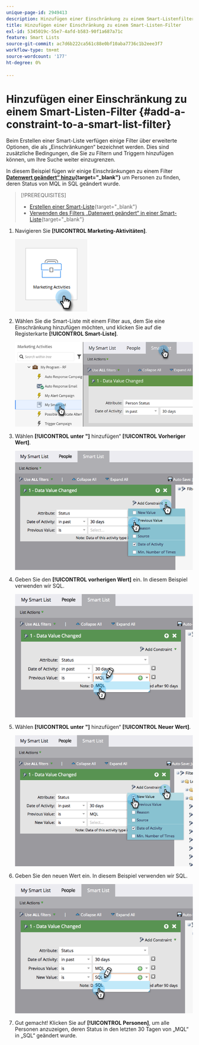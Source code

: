 ```yaml
---
unique-page-id: 2949413
description: Hinzufügen einer Einschränkung zu einem Smart-Listenfilter - Marketo-Dokumente - Produktdokumentation
title: Hinzufügen einer Einschränkung zu einem Smart-Listen-Filter
exl-id: 5345019c-55e7-4afd-b583-90f1a687a71c
feature: Smart Lists
source-git-commit: ac7d6b222ca561c88e0bf10aba7736c1b2eee3f7
workflow-type: tm+mt
source-wordcount: '177'
ht-degree: 0%

---
```


# Hinzufügen einer Einschränkung zu einem Smart-Listen-Filter {#add-a-constraint-to-a-smart-list-filter}

Beim Erstellen einer Smart-Liste verfügen einige Filter über erweiterte Optionen, die als „Einschränkungen“ bezeichnet werden. Dies sind zusätzliche Bedingungen, die Sie zu Filtern und Triggern hinzufügen können, um Ihre Suche weiter einzugrenzen.

In diesem Beispiel fügen wir einige Einschränkungen zu einem Filter **[Datenwert geändert“ hinzu](/help/marketo/product-docs/core-marketo-concepts/smart-campaigns/flow-actions/change-data-value.md){target="_blank"}** um Personen zu finden, deren Status von MQL in SQL geändert wurde.

>[!PREREQUISITES]
>
>* [Erstellen einer Smart-Liste](/help/marketo/product-docs/core-marketo-concepts/smart-lists-and-static-lists/creating-a-smart-list/create-a-smart-list.md){target="_blank"}
>* [Verwenden des Filters „Datenwert geändert“ in einer Smart-Liste](/help/marketo/product-docs/core-marketo-concepts/smart-lists-and-static-lists/using-smart-lists/use-the-data-value-changed-filter-in-a-smart-list.md){target="_blank"}

1. Navigieren Sie **[!UICONTROL Marketing-Aktivitäten]**.

   ![](assets/add-a-constraint-to-a-smart-list-filter-1.png)

1. Wählen Sie die Smart-Liste mit einem Filter aus, dem Sie eine Einschränkung hinzufügen möchten, und klicken Sie auf die Registerkarte **[!UICONTROL Smart-Liste]**.

   ![](assets/add-a-constraint-to-a-smart-list-filter-2.png)

1. Wählen **[!UICONTROL unter &quot;]** hinzufügen“ **[!UICONTROL Vorheriger Wert]**.

   ![](assets/add-a-constraint-to-a-smart-list-filter-3.png)

1. Geben Sie den **[!UICONTROL vorherigen Wert]** ein. In diesem Beispiel verwenden wir SQL.

   ![](assets/add-a-constraint-to-a-smart-list-filter-4.png)

1. Wählen **[!UICONTROL unter &quot;]** hinzufügen“ **[!UICONTROL Neuer Wert]**.

   ![](assets/add-a-constraint-to-a-smart-list-filter-5.png)

1. Geben Sie den neuen Wert ein. In diesem Beispiel verwenden wir SQL.

   ![](assets/add-a-constraint-to-a-smart-list-filter-6.png)

1. Gut gemacht! Klicken Sie auf **[!UICONTROL Personen]**, um alle Personen anzuzeigen, deren Status in den letzten 30 Tagen von „MQL“ in „SQL“ geändert wurde.
